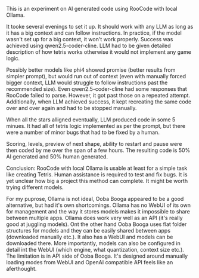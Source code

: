 This is an experiment on AI generated code using RooCode with local Ollama.

It tooke several evenings to set it up. It should work with any LLM as long as it has a big context and can follow instructions.
In practice, if the model wasn't set up for a big context, it won't work properly. Success was achieved using qwen2.5-coder-cline.
LLM had to be given detailed description of how tetris works otherwise it would not implement any game logic.

Possibly better models like phi4 showed promise (better results from simpler prompt), but would run out of context (even with manually forced bigger context, LLM would struggle to follow instructions
past the recommended size).
Even qwen2.5-coder-cline had some responses that RooCode failed to parse. However, it got past those on a repeated attempt. Additionally, when LLM achieved success, it kept recreating the same code
over and over again and had to be stopped manually.

When all the stars alligned eventually, LLM produced code in some 5 minues. It had all of tetris logic implemented as per the prompt, but there were a number of minor bugs that had to be fixed by a human.

Scoring, levels, preview of next shape, ability to restart and pause were then coded by me over the span of a few hours. The resulting code is 50% AI generated and 50% human generated.

Conclusion: RooCode with local Ollama is usable at least for a simple task like creating Tetris. Human assistance is required to test and fix bugs.
It is yet unclear how big a project this method can complete. It might be worth trying different models.

For my puprose, Ollama is not ideal, Ooba Booga appeared to be a good alternative, but had it's own shortcomings. Ollama has no WebUI of its own for management and the way it stores models makes
it impossible to share between multiple apps. Ollama does work very well as an API (it's really good at juggling models).
Ont the other hand Ooba Booga uses flat folder structures for models and they can be easily shared between apps (downloaded manually etc.).
It also has a WebUI and models can be downloaded there. More importantly, models can also be configured in detail int the WebUI (which engine, what quantization, context size etc.).
The limitation is in API side of Ooba Booga. It's designed around manually loading modes from WebUI and OpenAI compatible API feels like an aferthought.
